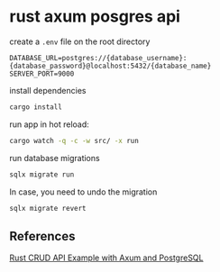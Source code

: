 # rust axum posgres api

create a `.env` file on the root directory

```dotenv
DATABASE_URL=postgres://{database_username}:{database_password}@localhost:5432/{database_name}
SERVER_PORT=9000
```

install dependencies
```bash
cargo install
```

run app in hot reload:
```bash
cargo watch -q -c -w src/ -x run
```

run database migrations
```bash
sqlx migrate run
```

In case, you need to undo the migration
```bash
sqlx migrate revert
```

## References
[Rust CRUD API Example with Axum and PostgreSQL](https://codevoweb.com/rust-crud-api-example-with-axum-and-postgresql/)